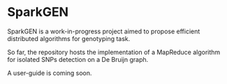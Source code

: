 # SparkGEN
SparkGEN is a work-in-progress project aimed to propose efficient distributed algorithms for genotyping task.

So far, the repository  hosts the implementation of a MapReduce algorithm for isolated SNPs detection on a De Bruijn graph.

A user-guide is coming soon.

